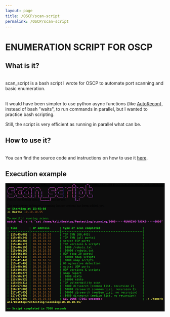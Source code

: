 ```yaml
---
layout: page
title: /OSCP/scan-script
permalink: /OSCP/scan-script
---
```


<h1>ENUMERATION SCRIPT FOR OSCP</h1>

<h2>What is it?</h2>

<p><br>scan_script is a bash script I wrote for OSCP to automate port scanning and basic enumeration.</p>

<p><br>It would have been simpler to use python async functions (like <a href="https://github.com/Tib3rius/AutoRecon" target="_blank" rel="noopener noreferrer">AutoRecon</a>), instead of bash "waits", to run commands in parallel, but I wanted to practice bash scripting.</p>

<p>Still, the script is very efficient as running in parallel what can be.</p>

<h2>How to use it?</h2>

<p><br>You can find the source code and instructions on how to use it <a href="https://github.com/Plotkine/scan_script" target="_blank" rel="noopener noreferrer">here</a>.</p>

<h2>Execution example</h2>

<img src="/OSCP/execution-example.png" alt="execution example" style="width:800px;height:auto;">
